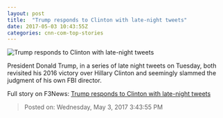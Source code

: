 ```yaml
---
layout: post
title:  "Trump responds to Clinton with late-night tweets"
date: 2017-05-03 10:43:55Z
categories: cnn-com-top-stories
---
```


![Trump responds to Clinton with late-night tweets](http://i2.cdn.cnn.com/cnnnext/dam/assets/170502140235-02-donald-trump-0502-super-tease.jpg)

President Donald Trump, in a series of late night tweets on Tuesday, both revisited his 2016 victory over Hillary Clinton and seemingly slammed the judgment of his own FBI director.


Full story on F3News: [Trump responds to Clinton with late-night tweets](http://www.f3nws.com/n/YTeHKD)

> Posted on: Wednesday, May 3, 2017 3:43:55 PM
